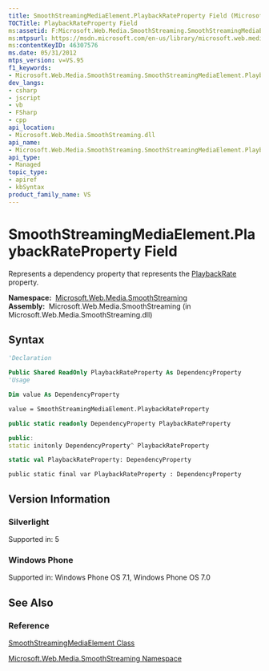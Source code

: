 ```yaml
---
title: SmoothStreamingMediaElement.PlaybackRateProperty Field (Microsoft.Web.Media.SmoothStreaming)
TOCTitle: PlaybackRateProperty Field
ms:assetid: F:Microsoft.Web.Media.SmoothStreaming.SmoothStreamingMediaElement.PlaybackRateProperty
ms:mtpsurl: https://msdn.microsoft.com/en-us/library/microsoft.web.media.smoothstreaming.smoothstreamingmediaelement.playbackrateproperty(v=VS.95)
ms:contentKeyID: 46307576
ms.date: 05/31/2012
mtps_version: v=VS.95
f1_keywords:
- Microsoft.Web.Media.SmoothStreaming.SmoothStreamingMediaElement.PlaybackRateProperty
dev_langs:
- csharp
- jscript
- vb
- FSharp
- cpp
api_location:
- Microsoft.Web.Media.SmoothStreaming.dll
api_name:
- Microsoft.Web.Media.SmoothStreaming.SmoothStreamingMediaElement.PlaybackRateProperty
api_type:
- Managed
topic_type:
- apiref
- kbSyntax
product_family_name: VS
---
```


# SmoothStreamingMediaElement.PlaybackRateProperty Field

Represents a dependency property that represents the [PlaybackRate](smoothstreamingmediaelement-playbackrate-property-microsoft-web-media-smoothstreaming_1.md) property.

**Namespace:**  [Microsoft.Web.Media.SmoothStreaming](microsoft-web-media-smoothstreaming-namespace_1.md)  
**Assembly:**  Microsoft.Web.Media.SmoothStreaming (in Microsoft.Web.Media.SmoothStreaming.dll)

## Syntax

```vb
'Declaration

Public Shared ReadOnly PlaybackRateProperty As DependencyProperty
'Usage

Dim value As DependencyProperty

value = SmoothStreamingMediaElement.PlaybackRateProperty
```

```csharp
public static readonly DependencyProperty PlaybackRateProperty
```

```cpp
public:
static initonly DependencyProperty^ PlaybackRateProperty
```

``` fsharp
static val PlaybackRateProperty: DependencyProperty
```

```jscript
public static final var PlaybackRateProperty : DependencyProperty
```

## Version Information

### Silverlight

Supported in: 5  

### Windows Phone

Supported in: Windows Phone OS 7.1, Windows Phone OS 7.0  

## See Also

### Reference

[SmoothStreamingMediaElement Class](smoothstreamingmediaelement-class-microsoft-web-media-smoothstreaming_1.md)

[Microsoft.Web.Media.SmoothStreaming Namespace](microsoft-web-media-smoothstreaming-namespace_1.md)

